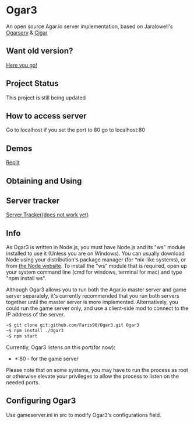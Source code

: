 # Ogar3

An open source Agar.io server implementation, based on Jaralowell's [Ogarserv](https://github.com/JaraLowell/OgarServ/releases/tag/1.5.9) & [Cigar](https://github.com/CigarProject/Cigar)

## Want old version?

[Here you go!](https://github.com/Faris90/Ogar3/tree/old-ogar3)

## Project Status

This project is still being updated

## How to access server

Go to localhost if you set the port to 80 go to localhost:80

## Demos

[Replit](https://ogar3.faris90.repl.co)

## Obtaining and Using

## Server tracker

 [Server Tracker(does not work yet)](http://ogar3tracker.wdr.icu/)

## Info

As Ogar3 is written in Node.js, you must have Node.js and its "ws" module installed to use it (Unless you are on Windows). You can usually download Node using your distribution's package manager (for *nix-like systems), or from [the Node website](http://nodejs.org). To install the "ws" module that is required, open up your system command line (cmd for windows, terminal for mac) and type "npm install ws".

Although Ogar3 allows you to run both the Agar.io master server and game server separately, it's currently recommended that you run both servers together until the master server is more implemented. Alternatively, you could run the game server only, and use a client-side mod to connect to the IP address of the server.

```sh
~$ git clone git:github.com/Faris90/Ogar3.git Ogar3
~$ npm install ./Ogar3 
~$ npm start
```

Currently, Ogar3 listens on this port(for now):

* *:80 - for the game server

Please note that on some systems, you may have to run the process as root or otherwise elevate your privileges to allow the process to listen on the needed ports.

## Configuring Ogar3

Use gameserver.ini in src to modify Ogar3's configurations field.
